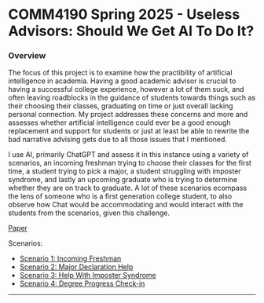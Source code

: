 # COMM4190 Spring 2025 - Useless Advisors: Should We Get AI To Do It? 

### Overview

The focus of this project is to examine how the practibility of artificial intelligence in academia. Having a good academic advisor is crucial to having a successful college experience, however a lot of them suck, and often leaving roadblocks in the guidance of students towards things such as their choosing their classes, graduating on time or just overall lacking personal connection. My project addresses these concerns and more and assesses whether artificial intelligence could ever be a good enough replacement and support for students or just at least be able to rewrite the bad narrative advising gets due to all those issues that I mentioned.

I use AI, primarily ChatGPT and assess it in this instance using a variety of scenarios, an incoming freshman trying to choose their classes for the first time, a student trying to pick a major, a student struggling with imposter syndrome, and lastly an upcoming graduate who is trying to determine whether they are on track to graduate. A lot of these scenarios ecompass the lens of someone who is a first generation college student, to also observe how Chat would be accommodating and would interact with the students from the scenarios, given this challenge. 

[Paper](Research_Project.ipynb)

Scenarios:
- [Scenario 1: Incoming Freshman](Scenario_1.ipynb)
- [Scenario 2: Major Declaration Help](Scenario_2.ipynb)
- [Scenario 3: Help With Imposter Syndrome](Scenario_3.ipynb)
- [Scenario 4: Degree Progress Check-in](Scenario_4.ipynb)

---

